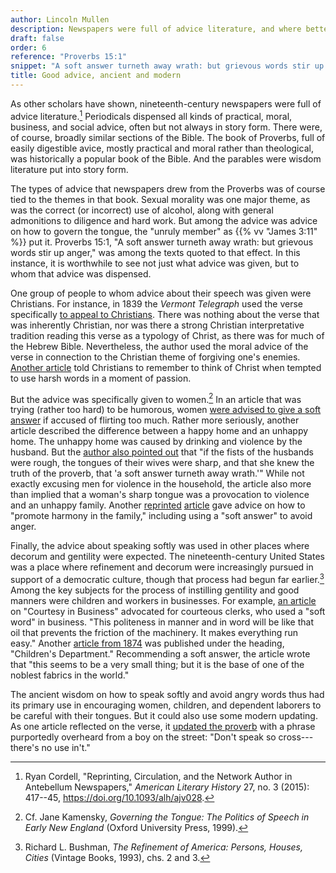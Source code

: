 ```yaml
---
author: Lincoln Mullen
description: Newspapers were full of advice literature, and where better to learn how to govern the tongue than the Proverbs?
draft: false
order: 6
reference: "Proverbs 15:1"
snippet: "A soft answer turneth away wrath: but grievous words stir up anger."
title: Good advice, ancient and modern
---
```


As other scholars have shown, nineteenth-century newspapers were full of advice literature.[^1] Periodicals dispensed all kinds of practical, moral, business, and social advice, often but not always in story form. There were, of course, broadly similar sections of the Bible. The book of Proverbs, full of easily digestible avice, mostly practical and moral rather than theological, was historically a popular book of the Bible. And the parables were wisdom literature put into story form.

The types of advice that newspapers drew from the Proverbs was of course tied to the themes in that book. Sexual morality was one major theme, as was the correct (or incorrect) use of alcohol, along with general admonitions to diligence and hard work. But among the advice was advice on how to govern the tongue, the "unruly member" as {{% vv "James 3:11" %}} put it. Proverbs 15:1, "A soft answer turneth away wrath: but grievous words stir up anger," was among the texts quoted to that effect. In this instance, it is worthwhile to see not just what advice was given, but to whom that advice was dispensed.

One group of people to whom advice about their speech was given were Christians. For instance, in 1839 the *Vermont Telegraph* used the verse specifically [to appeal to Christians](https://chroniclingamerica.loc.gov/lccn/sn83025661/1839-09-04/ed-1/seq-1/#words=soft+answer+wrath+grievous+words). There was nothing about the verse that was inherently Christian, nor was there a strong Christian interpretative tradition reading this verse as a typology of Christ, as there was for much of the Hebrew Bible. Nevertheless, the author used the moral advice of the verse in connection to the Christian theme of forgiving one's enemies. [Another article](https://chroniclingamerica.loc.gov/lccn/sn84026925/1870-06-02/ed-1/seq-4/#words=grievous+answer+wrath+words+soft+turneth) told Christians to remember to think of Christ when tempted to use harsh words in a moment of passion.

But the advice was specifically given to women.[^2] In an article that was trying (rather too hard) to be humorous, women [were advised to give a soft answer](https://chroniclingamerica.loc.gov/lccn/sn84023914/1846-03-26/ed-1/seq-1/#words=grievous+answer+wrath+words+soft+turneth) if accused of flirting too much. Rather more seriously, another article described the difference between a happy home and an unhappy home. The unhappy home was caused by drinking and violence by the husband. But the [author also pointed out](https://chroniclingamerica.loc.gov/lccn/sn84028817/1856-11-19/ed-1/seq-1/#words=grievous+answer+wrath+words+soft+turneth) that "if the fists of the husbands were rough, the tongues of their wives were sharp, and that she knew the truth of the proverb, that 'a soft answer turneth away wrath.'" While not exactly excusing men for violence in the household, the article also more than implied that a woman's sharp tongue was a provocation to violence and an unhappy family. Another [reprinted](https://chroniclingamerica.loc.gov/lccn/sn84022548/1857-03-27/ed-1/seq-4/#words=grievous+answer+wrath+words+soft+turneth) [article](https://chroniclingamerica.loc.gov/lccn/sn84024518/1853-03-05/ed-1/seq-2/#words=grievous+answer+wrath+words+soft+turneth) gave advice on how to "promote harmony in the family," including using a "soft answer" to avoid anger.

Finally, the advice about speaking softly was used in other places where decorum and gentility were expected. The nineteenth-century United States was a place where refinement and decorum were increasingly pursued in support of a democratic culture, though that process had begun far earlier.[^3] Among the key subjects for the process of instilling gentility and good manners were children and workers in businesses. For example, [an article](https://chroniclingamerica.loc.gov/lccn/sn87093109/1878-09-12/ed-1/seq-6/#words=grievous+answer+wrath+words+soft+turneth) on "Courtesy in Business" advocated for courteous clerks, who used a "soft word" in business. "This politeness in manner and in word will be like that oil that prevents the friction of the machinery. It makes everything run easy." Another [article from 1874](https://chroniclingamerica.loc.gov/lccn/sn84026925/1874-04-30/ed-1/seq-4/#words=grievous+answer+wrath+words+soft+turneth) was published under the heading, "Children's Department." Recommending a soft answer, the article wrote that "this seems to be a very small thing; but it is the base of one of the noblest fabrics in the world."

The ancient wisdom on how to speak softly and avoid angry words thus had its primary use in encouraging women, children, and dependent laborers to be careful with their tongues. But it could also use some modern updating. As one article reflected on the verse, it [updated the proverb](https://chroniclingamerica.loc.gov/lccn/sn84022687/1843-07-06/ed-1/seq-1/#words=grievous+answer+wrath+words+soft+turneth) with a phrase purportedly overheard from a boy on the street: "Don't speak so cross---there's no use in't."

[^1]: Ryan Cordell, "Reprinting, Circulation, and the Network Author in Antebellum Newspapers," *American Literary History* 27, no. 3 (2015): 417--45, https://doi.org/10.1093/alh/ajv028.

[^2]: Cf. Jane Kamensky, *Governing the Tongue: The Politics of Speech in Early New England* (Oxford University Press, 1999).

[^3]: Richard L. Bushman, *The Refinement of America: Persons, Houses, Cities* (Vintage Books, 1993), chs. 2 and 3.

